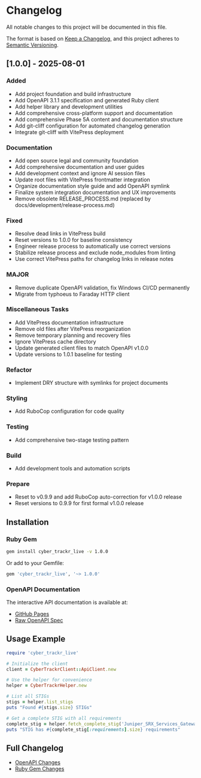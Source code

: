 # Changelog

All notable changes to this project will be documented in this file.

The format is based on [Keep a Changelog](https://keepachangelog.com/en/1.0.0/),
and this project adheres to [Semantic Versioning](https://semver.org/spec/v2.0.0.html).

## [1.0.0] - 2025-08-01

### Added

- Add project foundation and build infrastructure
- Add OpenAPI 3.1.1 specification and generated Ruby client
- Add helper library and development utilities
- Add comprehensive cross-platform support and documentation
- Add comprehensive Phase 5A content and documentation structure
- Add git-cliff configuration for automated changelog generation
- Integrate git-cliff with VitePress deployment

### Documentation

- Add open source legal and community foundation
- Add comprehensive documentation and user guides
- Add development context and ignore AI session files
- Update root files with VitePress frontmatter integration
- Organize documentation style guide and add OpenAPI symlink
- Finalize system integration documentation and UX improvements
- Remove obsolete RELEASE_PROCESS.md (replaced by docs/development/release-process.md)

### Fixed

- Resolve dead links in VitePress build
- Reset versions to 1.0.0 for baseline consistency
- Engineer release process to automatically use correct versions
- Stabilize release process and exclude node_modules from linting
- Use correct VitePress paths for changelog links in release notes

### MAJOR

- Remove duplicate OpenAPI validation, fix Windows CI/CD permanently
- Migrate from typhoeus to Faraday HTTP client

### Miscellaneous Tasks

- Add VitePress documentation infrastructure
- Remove old files after VitePress reorganization
- Remove temporary planning and recovery files
- Ignore VitePress cache directory
- Update generated client files to match OpenAPI v1.0.0
- Update versions to 1.0.1 baseline for testing

### Refactor

- Implement DRY structure with symlinks for project documents

### Styling

- Add RuboCop configuration for code quality

### Testing

- Add comprehensive two-stage testing pattern

### Build

- Add development tools and automation scripts

### Prepare

- Reset to v0.9.9 and add RuboCop auto-correction for v1.0.0 release
- Reset versions to 0.9.9 for first formal v1.0.0 release

<!-- generated by git-cliff -->

## Installation

### Ruby Gem

```bash
gem install cyber_trackr_live -v 1.0.0
```

Or add to your Gemfile:

```ruby
gem 'cyber_trackr_live', '~> 1.0.0'
```

### OpenAPI Documentation

The interactive API documentation is available at:
- [GitHub Pages](https://mitre.github.io/cyber-trackr-live/)
- [Raw OpenAPI Spec](https://raw.githubusercontent.com/mitre/cyber-trackr-live/v1.0.0/openapi/openapi.yaml)

## Usage Example

```ruby
require 'cyber_trackr_live'

# Initialize the client
client = CyberTrackrClient::ApiClient.new

# Use the helper for convenience
helper = CyberTrackrHelper.new

# List all STIGs
stigs = helper.list_stigs
puts "Found #{stigs.size} STIGs"

# Get a complete STIG with all requirements
complete_stig = helper.fetch_complete_stig('Juniper_SRX_Services_Gateway_ALG', '3', '3')
puts "STIG has #{complete_stig[:requirements].size} requirements"
```

## Full Changelog

- [OpenAPI Changes](../../../reference/changelog-openapi)
- [Ruby Gem Changes](../../../reference/changelog-ruby)
